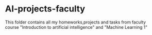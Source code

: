 ﻿# AI-projects-faculty
This folder contains all my homeworks,projects and tasks from faculty course "Introduction to artificial intelligence" and "Machine Learning 1"
